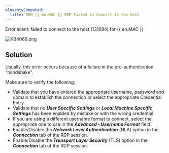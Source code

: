 ```yaml
---
eleventyComputed:
  title: RDM {{ en.MAC }} RDP Failed to Connect to the Host
---
```

Error silent: failed to connect to the host (131084) for {{ en.MAC }}  

![KB4066.png](/img/en/kb/KB4066.png)
## Solution
Usually, this error occurs because of a failure in the pre-authentication "handshake".  

Make sure to verify the following:  

* Validate that you have entered the appropriate username, password and domain to establish the connection or select the appropriate Credential Entry.  
* Validate that no ***User Specific Settings*** or ***Local Machine Specific Settings*** has been enabled by mistake or with the wrong credential.  
* If you are using a different username format to connect, select the appropriate one to use in the ***Advanced - Username Format*** field.  
* Enable/Disable the ***Network Level Authentication*** (NLA) option in the ***Connection*** tab of the RDP session.  
* Enable/Disable the ***Transport Layer Security*** (TLS) option in the ***Connection*** tab of the RDP session.  
